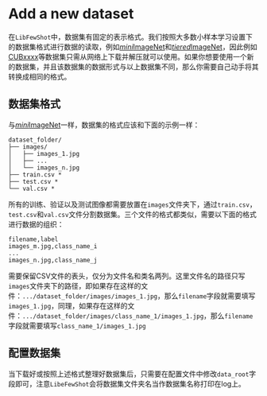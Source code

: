 # Add a new dataset
在`LibFewShot`中，数据集有固定的表示格式。我们按照大多数小样本学习设置下的数据集格式进行数据的读取，例如[*mini*ImageNet](link)和[*tiered*ImageNet](link)，因此例如[CUBxxxx]()等数据集只需从网络上下载并解压就可以使用。如果你想要使用一个新的数据集，并且该数据集的数据形式与以上数据集不同，那么你需要自己动手将其转换成相同的格式。
## 数据集格式
与[*mini*ImageNet](link)一样，数据集的格式应该和下面的示例一样：
```
dataset_folder/
├── images/
│   ├── images_1.jpg
│   ├── ...
│   └── images_n.jpg
├── train.csv *
├── test.csv *
└── val.csv *
```
所有的训练、验证以及测试图像都需要放置在`images`文件夹下，通过`train.csv`，`test.csv`和`val.csv`文件分割数据集。三个文件的格式都类似，需要以下面的格式进行数据的组织：
```csv
filename,label
images_m.jpg,class_name_i
...
images_n.jpg,class_name_j
```
需要保留CSV文件的表头，仅分为文件名和类名两列。这里文件名的路径只写`images`文件夹下的路径，即如果存在这样的文件：`.../dataset_folder/images/images_1.jpg`，那么`filename`字段就需要填写`images_1.jpg`，同理，如果存在这样的文件：`.../dataset_folder/images/class_name_1/images_1.jpg`，那么`filename`字段就需要填写`class_name_1/images_1.jpg`
## 配置数据集
当下载好或按照上述格式整理好数据集后，只需要在配置文件中修改`data_root`字段即可，注意`LibeFewShot`会将数据集文件夹名当作数据集名称打印在log上。
